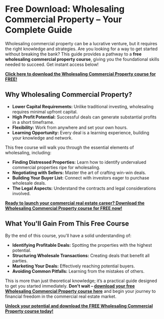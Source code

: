 # Free Download: Wholesaling Commercial Property – Your Complete Guide

Wholesaling commercial property can be a lucrative venture, but it requires the right knowledge and strategies. Are you looking for a way to get started without breaking the bank? This guide provides a pathway to a **free wholesaling commercial property course**, giving you the foundational skills needed to succeed. Get instant access below!

[**Click here to download the Wholesaling Commercial Property course for FREE!**](https://udemywork.com/wholesaling-commercial-property)

## Why Wholesaling Commercial Property?

*   **Lower Capital Requirements:** Unlike traditional investing, wholesaling requires minimal upfront capital.
*   **High Profit Potential:** Successful deals can generate substantial profits in a short timeframe.
*   **Flexibility:** Work from anywhere and set your own hours.
*   **Learning Opportunity:** Every deal is a learning experience, building your knowledge and network.

This free course will walk you through the essential elements of wholesaling, including:

*   **Finding Distressed Properties:** Learn how to identify undervalued commercial properties ripe for wholesaling.
*   **Negotiating with Sellers:** Master the art of crafting win-win deals.
*   **Building Your Buyer List:** Connect with investors eager to purchase wholesale deals.
*   **The Legal Aspects:** Understand the contracts and legal considerations involved.

[**Ready to launch your commercial real estate career? Download the Wholesaling Commercial Property course for FREE now!**](https://udemywork.com/wholesaling-commercial-property)

## What You'll Gain From This Free Course

By the end of this course, you'll have a solid understanding of:

*   **Identifying Profitable Deals:** Spotting the properties with the highest potential.
*   **Structuring Wholesale Transactions:** Creating deals that benefit all parties.
*   **Marketing Your Deals:** Effectively reaching potential buyers.
*   **Avoiding Common Pitfalls:** Learning from the mistakes of others.

This is more than just theoretical knowledge; it’s a practical guide designed to get you started immediately. **Don't wait – [download your free Wholesaling Commercial Property course here](https://udemywork.com/wholesaling-commercial-property)** and begin your journey to financial freedom in the commercial real estate market.

[**Unlock your potential and download the FREE Wholesaling Commercial Property course today!**](https://udemywork.com/wholesaling-commercial-property)
